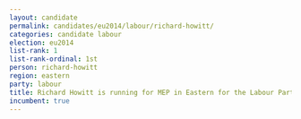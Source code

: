 ```yaml
---
layout: candidate
permalink: candidates/eu2014/labour/richard-howitt/
categories: candidate labour
election: eu2014
list-rank: 1
list-rank-ordinal: 1st
person: richard-howitt
region: eastern
party: labour
title: Richard Howitt is running for MEP in Eastern for the Labour Party
incumbent: true
---
```


